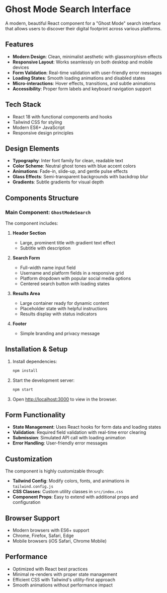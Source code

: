 # Ghost Mode Search Interface

A modern, beautiful React component for a "Ghost Mode" search interface that allows users to discover their digital footprint across various platforms.

## Features

- **Modern Design**: Clean, minimalist aesthetic with glassmorphism effects
- **Responsive Layout**: Works seamlessly on both desktop and mobile devices
- **Form Validation**: Real-time validation with user-friendly error messages
- **Loading States**: Smooth loading animations and disabled states
- **Micro-interactions**: Hover effects, transitions, and subtle animations
- **Accessibility**: Proper form labels and keyboard navigation support

## Tech Stack

- React 18 with functional components and hooks
- Tailwind CSS for styling
- Modern ES6+ JavaScript
- Responsive design principles

## Design Elements

- **Typography**: Inter font family for clean, readable text
- **Color Scheme**: Neutral ghost tones with blue accent colors
- **Animations**: Fade-in, slide-up, and gentle pulse effects
- **Glass Effects**: Semi-transparent backgrounds with backdrop blur
- **Gradients**: Subtle gradients for visual depth

## Components Structure

### Main Component: `GhostModeSearch`

The component includes:

1. **Header Section**
   - Large, prominent title with gradient text effect
   - Subtitle with description

2. **Search Form**
   - Full-width name input field
   - Username and platform fields in a responsive grid
   - Platform dropdown with popular social media options
   - Centered search button with loading states

3. **Results Area**
   - Large container ready for dynamic content
   - Placeholder state with helpful instructions
   - Results display with status indicators

4. **Footer**
   - Simple branding and privacy message

## Installation & Setup

1. Install dependencies:
   ```bash
   npm install
   ```

2. Start the development server:
   ```bash
   npm start
   ```

3. Open [http://localhost:3000](http://localhost:3000) to view in the browser.

## Form Functionality

- **State Management**: Uses React hooks for form data and loading states
- **Validation**: Required field validation with real-time error clearing
- **Submission**: Simulated API call with loading animation
- **Error Handling**: User-friendly error messages

## Customization

The component is highly customizable through:

- **Tailwind Config**: Modify colors, fonts, and animations in `tailwind.config.js`
- **CSS Classes**: Custom utility classes in `src/index.css`
- **Component Props**: Easy to extend with additional props and configuration

## Browser Support

- Modern browsers with ES6+ support
- Chrome, Firefox, Safari, Edge
- Mobile browsers (iOS Safari, Chrome Mobile)

## Performance

- Optimized with React best practices
- Minimal re-renders with proper state management
- Efficient CSS with Tailwind's utility-first approach
- Smooth animations without performance impact
